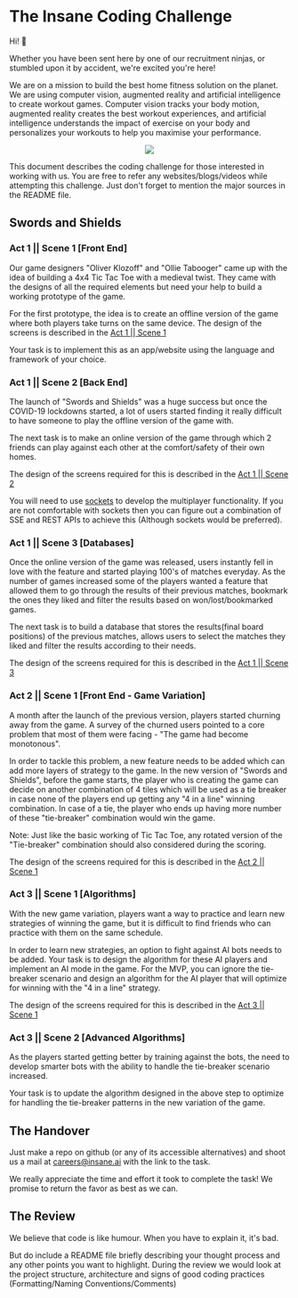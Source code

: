 # The Insane Coding Challenge

Hi! :wave:

Whether you have been sent here by one of our recruitment ninjas, or stumbled upon it by accident, we're excited you're here!

We are on a mission to build the best home fitness solution on the planet. We are using computer vision, augmented reality and artificial intelligence to create workout games. Computer vision tracks your body motion, augmented reality creates the best workout experiences, and artificial intelligence understands the impact of exercise on your body and personalizes your workouts to help you maximise your performance.

<p align="center">
  <a href="https://www.app.insane.ai/careers"><img src="https://i.imgur.com/Acib87qb.png"/></a>
</p>

This document describes the coding challenge for those interested in working with us. You are free to refer any websites/blogs/videos while attempting this challenge. Just don't forget to mention the major sources in the README file.

## Swords and Shields

### Act 1 || Scene 1 [Front End]

Our game designers "Oliver Klozoff" and "Ollie Tabooger" came up with the idea of building a 4x4 Tic Tac Toe with a medieval twist. They came with the designs of all the required elements but need your help to build a working prototype of the game.

For the first prototype, the idea is to create an offline version of the game where both players take turns on the same device. The design of the screens is described in the [Act 1 || Scene 1](descriptions/act1scene1.pdf)

Your task is to implement this as an app/website using the language and framework of your choice.

### Act 1 || Scene 2 [Back End]

The launch of "Swords and Shields" was a huge success but once the COVID-19 lockdowns started, a lot of users started finding it really difficult to have someone to play the offline version of the game with.

The next task is to make an online version of the game through which 2 friends can play against each other at the comfort/safety of their own homes. 

The design of the screens required for this is described in the [Act 1 || Scene 2](descriptions/act1scene2.pdf)

You will need to use [sockets](https://socket.io/) to develop the multiplayer functionality. If you are not comfortable with sockets then you can figure out a combination of SSE and REST APIs to achieve this (Although sockets would be preferred).

### Act 1 || Scene 3 [Databases]

Once the online version of the game was released, users instantly fell in love with the feature and started playing 100's of matches everyday. As the number of games increased some of the players wanted a feature that allowed them to go through the results of their previous matches, bookmark the ones they liked and filter the results based on won/lost/bookmarked games.

The next task is to build a database that stores the results(final board positions) of the previous matches, allows users to select the matches they liked and filter the results according to their needs.

The design of the screens required for this is described in the [Act 1 || Scene 3](descriptions/act1scene3.pdf)


### Act 2 || Scene 1 [Front End - Game Variation]

A month after the launch of the previous version, players started churning away from the game. A survey of the churned users pointed to a core problem that most of them were facing - "The game had become monotonous". 

In order to tackle this problem, a new feature needs to be added which can add more layers of strategy to the game. In the new version of "Swords and Shields", before the game starts, the player who is creating the game can decide on another combination of 4 tiles which will be used as a tie breaker in case none of the players end up getting any "4 in a line" winning combination. In case of a tie, the player who ends up having more number of these "tie-breaker" combination would win the game.

Note: Just like the basic working of Tic Tac Toe, any rotated version of the "Tie-breaker" combination should also considered during the scoring.

The design of the screens required for this is described in the [Act 2 || Scene 1](descriptions/act2scene1.pdf)

### Act 3 || Scene 1 [Algorithms]

With the new game variation, players want a way to practice and learn new strategies of winning the game, but it is difficult to find friends who can practice with them on the same schedule.

In order to learn new strategies, an option to fight against AI bots needs to be added. Your task is to design the algorithm for these AI players and implement an AI mode in the game.
For the MVP, you can ignore the tie-breaker scenario and design an algorithm for the AI player that will optimize for winning with the "4 in a line" strategy.

The design of the screens required for this is described in the [Act 3 || Scene 1](descriptions/act3scene1.pdf)

### Act 3 || Scene 2 [Advanced Algorithms]

As the players started getting better by training against the bots, the need to develop smarter bots with the ability to handle the tie-breaker scenario increased.

Your task is to update the algorithm designed in the above step to optimize for handling the tie-breaker patterns in the new variation of the game.

## The Handover

Just make a repo on github (or any of its accessible alternatives) and shoot us a mail at careers@insane.ai with the link to the task.

We really appreciate the time and effort it took to complete the task! We promise to return the favor as best as we can.

## The Review

We believe that code is like humour. When you have to explain it, it's bad.

But do include a README file briefly describing your thought process and any other points you want to highlight. During the review we would look at the project structure, architecture and signs of good coding practices (Formatting/Naming Conventions/Comments)


